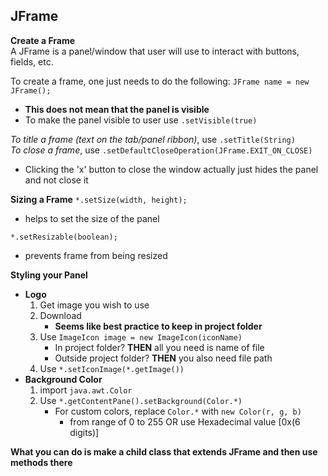 ## JFrame 
**Create a Frame** <br> 
A JFrame is a panel/window that user will use to interact with buttons, fields, etc. 

To create a frame, one just needs to do the following: `JFrame name = new JFrame();` 
- **This does not mean that the panel is visible** 
- To make the panel visible to user use `.setVisible(true)`

*To title a frame (text on the tab/panel ribbon)*, use `.setTitle(String)` <br>
*To close a frame*, use `.setDefaultCloseOperation(JFrame.EXIT_ON_CLOSE)`
- Clicking the 'x' button to close the window actually just hides the panel and not close it 


**Sizing a Frame** 
`*.setSize(width, height);` <br> 
- helps to set the size of the panel 

`*.setResizable(boolean);`
- prevents frame from being resized 

**Styling your Panel** <br> 
- **Logo**
    1. Get image you wish to use 
    2. Download 
        - **Seems like best practice to keep in project folder**
    3. Use `ImageIcon image = new ImageIcon(iconName)` 
        - In project folder? **THEN** all you need is name of file
        - Outside project folder? **THEN** you also need file path
    4. Use `*.setIconImage(*.getImage())`
- **Background Color**
    1. import `java.awt.Color`
    2. Use `*.getContentPane().setBackground(Color.*)`
        - For custom colors, replace `Color.*` with `new Color(r, g, b)`
            - from range of 0 to 255 OR use Hexadecimal value [0x(6 digits)]

**What you can do is make a child class that extends JFrame and then use methods there**